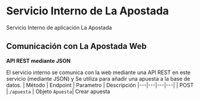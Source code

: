 # Servicio Interno de La Apostada

Servicio Interno de aplicación La Apostada

## Comunicación con La Apostada Web

**API REST mediante JSON**

El servicio interno se comunica con la web mediante una API REST en este servicio (mediante JSON) y Se utiliza para añadir una apuesta a la base de datos.
| Método | Endpoint | Parametro | Descripción
|---|---|---|---|
| POST | `/apuesta` | Objeto `Apuesta`| Crear apuesta
